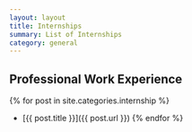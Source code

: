 ```yaml
---
layout: layout
title: Internships
summary: List of Internships
category: general
---
```


## Professional Work Experience

{% for post in site.categories.internship %}
* [{{ post.title }}]({{ post.url }})
{% endfor %}
